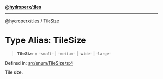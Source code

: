 [**@hydroperx/tiles**](../README.md)

***

[@hydroperx/tiles](../globals.md) / TileSize

# Type Alias: TileSize

> **TileSize** = `"small"` \| `"medium"` \| `"wide"` \| `"large"`

Defined in: [src/enum/TileSize.ts:4](https://github.com/hydroperx/tiles.js/blob/af11a201a74d02cee143046c2bd205f8f79b4904/src/enum/TileSize.ts#L4)

Tile size.
